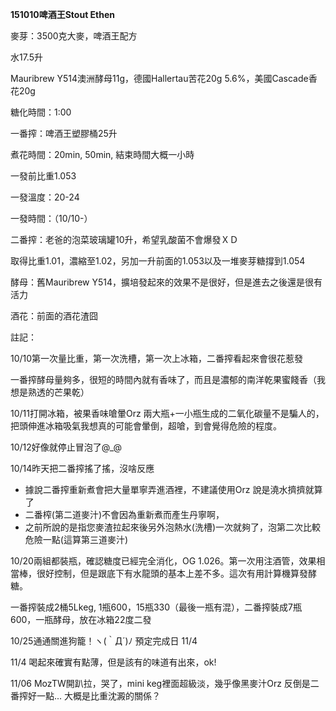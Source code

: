 **151010啤酒王Stout Ethen**

麥芽：3500克大麥，啤酒王配方

水17.5升

Mauribrew Y514澳洲酵母11g，德國Hallertau苦花20g 5.6%，美國Cascade香花20g

糖化時間：1:00

一番搾：啤酒王塑膠桶25升

煮花時間：20min, 50min, 結束時間大概一小時

一發前比重1.053

一發溫度：20-24

一發時間：（10/10-）

二番搾：老爸的泡菜玻璃罐10升，希望乳酸菌不會爆發ＸＤ

取得比重1.01，濃縮至1.02，另加一升前面的1.053以及一堆麥芽糖撐到1.054

酵母：舊Mauribrew Y514，擴培發起來的效果不是很好，但是進去之後還是很有活力

酒花：前面的酒花渣囧

註記：

10/10第一次量比重，第一次洗槽，第一次上冰箱，二番搾看起來會很花惹發

一番搾酵母量夠多，很短的時間內就有香味了，而且是濃郁的南洋乾果蜜餞香（我想是熟透的芒果乾）

10/11打開冰箱，被果香味嗆暈Orz 兩大瓶+一小瓶生成的二氧化碳量不是騙人的，把頭伸進冰箱吸氣我想真的可能會暈倒，超嗆，到會覺得危險的程度。

10/12好像就停止冒泡了@_@

10/14昨天把二番搾搖了搖，沒啥反應

*   據說二番搾重新煮會把大量單寧弄進酒裡，不建議使用Orz 說是澆水擠擠就算了
*   二番榨(第二道麥汁)不會因為重新煮而產生丹寧啊，
*   之前所說的是指您麥渣拉起來後另外泡熱水(洗槽)一次就夠了，泡第二次比較危險一點(這算第三道麥汁)

10/20兩組都裝瓶，確認糖度已經完全消化，OG 1.026。第一次用注酒管，效果相當棒，很好控制，但是跟底下有水龍頭的基本上差不多。這次有用計算機算發酵糖。

一番搾裝成2桶5Lkeg, 1瓶600，15瓶330（最後一瓶有混），二番搾裝成7瓶600，一瓶酵母，放在冰箱22度二發

10/25通通關進狗籠！ヽ(｀Д´)ﾉ  預定完成日 11/4

11/4 喝起來確實有點薄，但是該有的味道有出來，ok!

11/06 MozTW開趴拉，哭了，mini keg裡面超級淡，幾乎像黑麥汁Orz 反倒是二番搾好一點... 大概是比重沈澱的關係？


